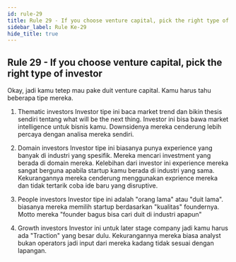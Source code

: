 ```yaml
---
id: rule-29
title: Rule 29 - If you choose venture capital, pick the right type of investor
sidebar_label: Rule Ke-29
hide_title: true
---
```

## Rule 29 - If you choose venture capital, pick the right type of investor

Okay, jadi kamu tetep mau pake duit venture capital. Kamu harus tahu beberapa tipe mereka.

1. Thematic investors
Investor tipe ini baca market trend dan bikin thesis sendiri tentang what will be the next thing.
Investor ini bisa bawa market intelligence untuk bisnis kamu. Downsidenya mereka cenderung lebih
percaya dengan analisa mereka sendiri.

2. Domain investors
Investor tipe ini biasanya punya experience yang banyak di industri yang spesifik. Mereka mencari
investment yang berada di domain mereka. Kelebihan dari investor ini experience mereka sangat
berguna apabila startup kamu berada di industri yang sama. Kekurangannya mereka cenderung
menggunakan exprience mereka dan tidak tertarik coba ide baru yang disruptive.

3. People investors
Investor tipe ini adalah "orang lama" atau "duit lama". biasanya mereka memilih startup berdasarkan
"kualitas" foundernya. Motto mereka "founder bagus bisa cari duit di industri apapun"

4. Growth investors
Investor ini untuk later stage company jadi kamu harus ada "Traction" yang besar dulu. Kekurangannya
mereka biasa analyst bukan operators jadi input dari mereka kadang tidak sesuai dengan lapangan.

